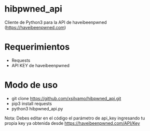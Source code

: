# hibpwned_api
Cliente de Python3 para la API de haveibeenpwned (https://haveibeenpwned.com)

# Requerimientos
* Requests
* API KEY de haveibeenpwned

# Modo de uso

* git clone https://github.com/xsilvamo/hibpwned_api.git
* pip3 install requests
* python3 hibpwned_api.py

Nota: Debes editar en el código el parámetro de api_key ingresando tu propia key ya obtenida desde https://haveibeenpwned.com/API/Key
